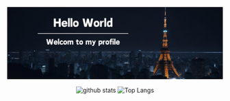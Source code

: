 <!-- Header -->
<div>
  <img src="./githubProfile.png" alt="Hello World.">
</div>
<!-- GitHub Data -->
<div>  
  <p align="center"> 
    <img alt="github stats" height="200px" src="https://github-readme-stats.vercel.app/api?username=imaikosuke&theme=dark&show_icons=ture" />
    <img alt="Top Langs" height="200px" src="https://github-readme-stats.vercel.app/api/top-langs/?username=imaikosuke&layout=compact&show_icons=true&theme=dark" />
  </p>
</div>
